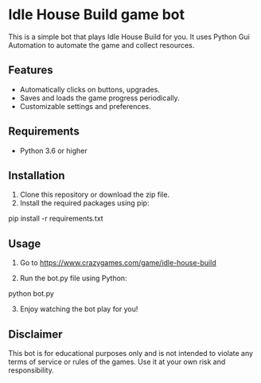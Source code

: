 # Idle House Build game bot

This is a simple bot that plays Idle House Build for you. It uses Python Gui Automation to automate the game and collect resources.

## Features

- Automatically clicks on buttons, upgrades.
- Saves and loads the game progress periodically.
- Customizable settings and preferences.

## Requirements

- Python 3.6 or higher

## Installation

1. Clone this repository or download the zip file.
2. Install the required packages using pip:

pip install -r requirements.txt

## Usage

1. Go to https://www.crazygames.com/game/idle-house-build

2. Run the bot.py file using Python:

python bot.py

3. Enjoy watching the bot play for you!

## Disclaimer

This bot is for educational purposes only and is not intended to violate any terms of service or rules of the games. Use it at your own risk and responsibility.